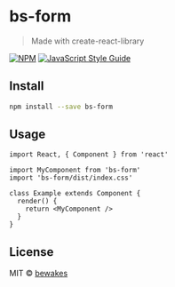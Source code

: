 # bs-form

> Made with create-react-library

[![NPM](https://img.shields.io/npm/v/bs-form.svg)](https://www.npmjs.com/package/bs-form) [![JavaScript Style Guide](https://img.shields.io/badge/code_style-standard-brightgreen.svg)](https://standardjs.com)

## Install

```bash
npm install --save bs-form
```

## Usage

```tsx
import React, { Component } from 'react'

import MyComponent from 'bs-form'
import 'bs-form/dist/index.css'

class Example extends Component {
  render() {
    return <MyComponent />
  }
}
```

## License

MIT © [bewakes](https://github.com/bewakes)
